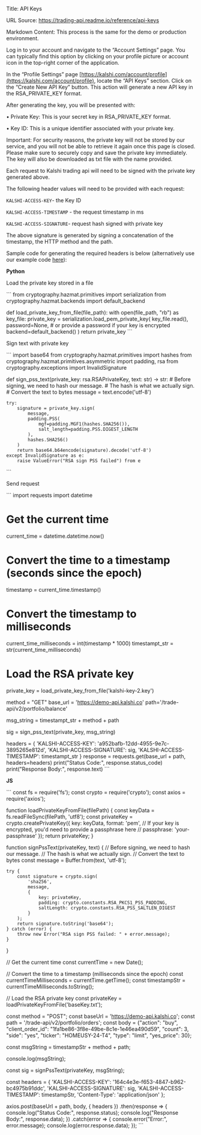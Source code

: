Title: API Keys

URL Source: https://trading-api.readme.io/reference/api-keys

Markdown Content:
This process is the same for the demo or production environment.

Log in to your account and navigate to the “Account Settings” page. You can typically find this option by clicking on your profile picture or account icon in the top-right corner of the application.

In the “Profile Settings” page [https://kalshi.com/account/profile](https://kalshi.com/account/profile), locate the “API Keys” section. Click on the “Create New API Key” button. This action will generate a new API key in the RSA_PRIVATE_KEY format.

After generating the key, you will be presented with:

 • Private Key: This is your secret key in RSA_PRIVATE_KEY format.

 • Key ID: This is a unique identifier associated with your private key.

Important: For security reasons, the private key will not be stored by our service, and you will not be able to retrieve it again once this page is closed. Please make sure to securely copy and save the private key immediately. The key will also be downloaded as txt file with the name provided.

Each request to Kalshi trading api will need to be signed with the private key generated above.

The following header values will need to be provided with each request:

`KALSHI-ACCESS-KEY`- the Key ID

`KALSHI-ACCESS-TIMESTAMP` - the request timestamp in ms

`KALSHI-ACCESS-SIGNATURE`- request hash signed with private key

The above signature is generated by signing a concatenation of the timestamp, the HTTP method and the path.

Sample code for generating the required headers is below (alternatively use our example code [here](https://github.com/Kalshi/kalshi-starter-code-python/tree/main)):

**Python**

Load the private key stored in a file

\`\`\`
from cryptography.hazmat.primitives import serialization
from cryptography.hazmat.backends import default_backend

def load_private_key_from_file(file_path):
    with open(file_path, "rb") as key_file:
        private_key = serialization.load_pem_private_key(
            key_file.read(),
            password=None,  # or provide a password if your key is encrypted
            backend=default_backend()
        )
    return private_key
\`\`\`

Sign text with private key

\`\`\`
import base64
from cryptography.hazmat.primitives import hashes
from cryptography.hazmat.primitives.asymmetric import padding, rsa
from cryptography.exceptions import InvalidSignature

def sign_pss_text(private_key: rsa.RSAPrivateKey, text: str) -> str:
    # Before signing, we need to hash our message.
    # The hash is what we actually sign.
    # Convert the text to bytes
    message = text.encode('utf-8')

    try:
        signature = private_key.sign(
            message,
            padding.PSS(
                mgf=padding.MGF1(hashes.SHA256()),
                salt_length=padding.PSS.DIGEST_LENGTH
            ),
            hashes.SHA256()
        )
        return base64.b64encode(signature).decode('utf-8')
    except InvalidSignature as e:
        raise ValueError("RSA sign PSS failed") from e
\`\`\`

Send request

\`\`\`
import requests
import datetime

# Get the current time
current_time = datetime.datetime.now()

# Convert the time to a timestamp (seconds since the epoch)
timestamp = current_time.timestamp()

# Convert the timestamp to milliseconds
current_time_milliseconds = int(timestamp * 1000)
timestampt_str = str(current_time_milliseconds)

# Load the RSA private key
private_key = load_private_key_from_file('kalshi-key-2.key')

method = "GET"
base_url = 'https://demo-api.kalshi.co'
path='/trade-api/v2/portfolio/balance'

msg_string = timestampt_str + method + path

sig = sign_pss_text(private_key, msg_string)

headers = {
        'KALSHI-ACCESS-KEY': 'a952bafb-12dd-4955-9e7c-3895265e812d',
        'KALSHI-ACCESS-SIGNATURE': sig,
        'KALSHI-ACCESS-TIMESTAMP': timestampt_str
    }
response = requests.get(base_url + path, headers=headers)
print("Status Code:", response.status_code)
print("Response Body:", response.text)
\`\`\`

**JS**

\`\`\`
const fs = require('fs');
const crypto = require('crypto');
const axios = require('axios');

function loadPrivateKeyFromFile(filePath) {
    const keyData = fs.readFileSync(filePath, 'utf8');
    const privateKey = crypto.createPrivateKey({
        key: keyData,
        format: 'pem',
        // If your key is encrypted, you'd need to provide a passphrase here
        // passphrase: 'your-passphrase'
    });
    return privateKey;
}

function signPssText(privateKey, text) {
    // Before signing, we need to hash our message.
    // The hash is what we actually sign.
    // Convert the text to bytes
    const message = Buffer.from(text, 'utf-8');

    try {
        const signature = crypto.sign(
            'sha256',
            message,
            {
                key: privateKey,
                padding: crypto.constants.RSA_PKCS1_PSS_PADDING,
                saltLength: crypto.constants.RSA_PSS_SALTLEN_DIGEST
            }
        );
        return signature.toString('base64');
    } catch (error) {
        throw new Error("RSA sign PSS failed: " + error.message);
    }
}

// Get the current time
const currentTime = new Date();

// Convert the time to a timestamp (milliseconds since the epoch)
const currentTimeMilliseconds = currentTime.getTime();
const timestampStr = currentTimeMilliseconds.toString();

// Load the RSA private key
const privateKey = loadPrivateKeyFromFile('baseKey.txt');

const method = "POST";
const baseUrl = 'https://demo-api.kalshi.co';
const path = '/trade-api/v2/portfolio/orders';
const body = {"action": "buy", "client_order_id": "1fa1be86-3f8e-49be-8c1e-1e46ea490d59", "count": 3, "side": "yes", "ticker": "HOMEUSY-24-T4", "type": "limit", "yes_price": 30};

const msgString = timestampStr + method + path;

console.log(msgString);

const sig = signPssText(privateKey, msgString);

const headers = {
    'KALSHI-ACCESS-KEY': '164c4e3e-f653-4847-b962-bc4975b91ddc',
    'KALSHI-ACCESS-SIGNATURE': sig,
    'KALSHI-ACCESS-TIMESTAMP': timestampStr,
    'Content-Type': 'application/json'
};

axios.post(baseUrl + path, body, { headers })
    .then(response => {
        console.log("Status Code:", response.status);
        console.log("Response Body:", response.data);
    })
    .catch(error => {
        console.error("Error:", error.message);
        console.log(error.response.data);
    });
\`\`\`

